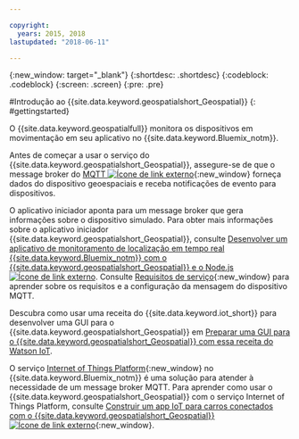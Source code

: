 ```yaml
---

copyright:
  years: 2015, 2018
lastupdated: "2018-06-11"

---
```


<!-- Attribute definitions -->
{:new_window: target="_blank"}
{:shortdesc: .shortdesc}
{:codeblock: .codeblock}
{:screen: .screen}
{:pre: .pre}


#Introdução ao {{site.data.keyword.geospatialshort_Geospatial}}
{: #gettingstarted}

O {{site.data.keyword.geospatialfull}} monitora os dispositivos em movimentação em seu aplicativo no {{site.data.keyword.Bluemix_notm}}.

Antes de começar a usar o serviço do {{site.data.keyword.geospatialshort_Geospatial}}, assegure-se de que o message broker do [MQTT ![Ícone de link externo](../../icons/launch-glyph.svg "Ícone de link externo")](http://mqtt.org/){:new_window} forneça dados do dispositivo geoespaciais e receba notificações de evento para dispositivos.

O aplicativo iniciador aponta para um message broker que gera informações sobre o dispositivo simulado. Para obter mais informações sobre o aplicativo iniciador {{site.data.keyword.geospatialshort_Geospatial}}, consulte [Desenvolver um aplicativo de monitoramento de localização em tempo real {{site.data.keyword.Bluemix_notm}} com o {{site.data.keyword.geospatialshort_Geospatial}} e o Node.js ![Ícone de link externo](../../icons/launch-glyph.svg "Ícone de link externo")](https://developer.ibm.com/streamsdev/docs/build-real-time-location-monitoring-application-ibm-cloud-geospatial-analytics-node-js/). Consulte [Requisitos de serviço](/docs/services/geospatial/requirements.html){:new_window} para aprender sobre os requisitos e a configuração da mensagem do dispositivo MQTT.

Descubra como usar uma receita do {{site.data.keyword.iot_short}} para desenvolver uma GUI para o {{site.data.keyword.geospatialshort_Geospatial}} em [Preparar uma GUI para o {{site.data.keyword.geospatialshort_Geospatial}} com essa receita do Watson IoT](https://www.ibm.com/blogs/bluemix/2017/03/whip-gui-geospatial-analytics-watson-iot-recipe/).

O serviço [Internet of Things Platform](https://console.bluemix.net/catalog/services/internet-of-things-platform/){:new_window} no {{site.data.keyword.Bluemix_notm}} é uma solução para atender à necessidade de um message broker MQTT. Para aprender como usar o {{site.data.keyword.geospatialshort_Geospatial}} com o serviço Internet of Things Platform, consulte [Construir um app IoT para carros conectados com o {{site.data.keyword.geospatialshort_Geospatial}} ![Ícone de link externo](../../icons/launch-glyph.svg "Ícone de link externo")](http://www.ibm.com/developerworks/mobile/library/mo-connectedcar-app/index.html){:new_window}.
